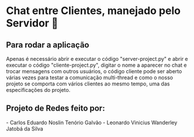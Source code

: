 # Chat entre Clientes, manejado pelo Servidor 🔔

## Para rodar a aplicação
Apenas é necessário abrir e executar o código "server-project.py" e abrir e executar o código "cliente-project.py", digitar o nome a aparecer no chat e trocar mensagens com outros usuários, o código cliente pode ser aberto várias vezes para testar a comunicação multi-thread e como o nosso projeto se comporta com vários clientes ao mesmo tempo, uma das especificações do projeto.

<h2>Projeto de Redes feito por:</h2>
  - Carlos Eduardo Noslin Tenório Galvão
  - Leonardo Vinicius Wanderley Jatobá da Silva
